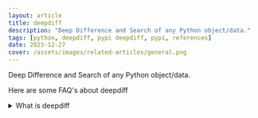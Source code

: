 ```yaml
---
layout: article
title: deepdiff
description: "Deep Difference and Search of any Python object/data."
tags: [python, deepdiff, pypi deepdiff, pypi, references]
date: 2023-12-27
cover: /assets/images/related-articles/general.png
---
```


Deep Difference and Search of any Python object/data.

Here are some FAQ's about deepdiff
<details>
<summary>What is deepdiff</summary>
Deep Difference and Search of any Python object/data.
</details>

